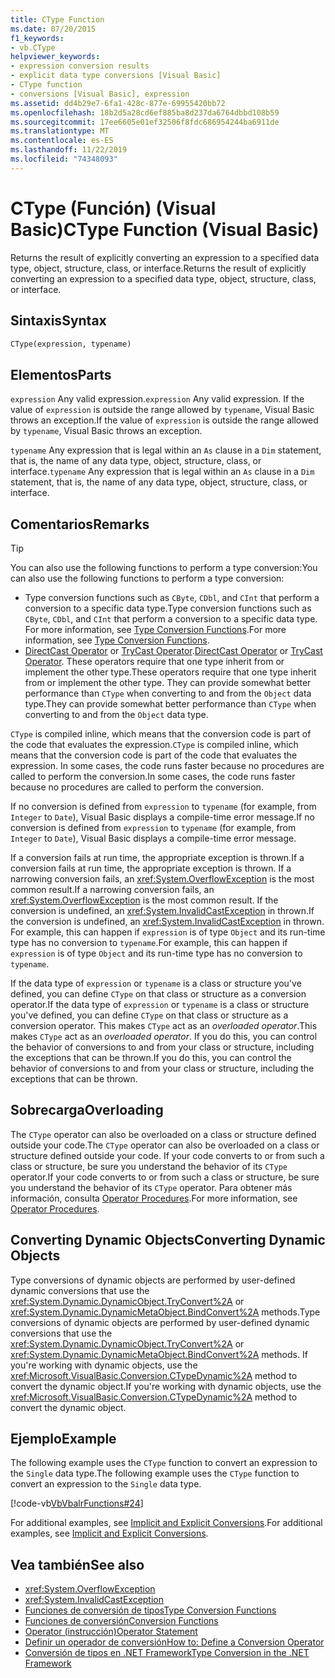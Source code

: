 ```yaml
---
title: CType Function
ms.date: 07/20/2015
f1_keywords:
- vb.CType
helpviewer_keywords:
- expression conversion results
- explicit data type conversions [Visual Basic]
- CType function
- conversions [Visual Basic], expression
ms.assetid: dd4b29e7-6fa1-428c-877e-69955420bb72
ms.openlocfilehash: 18b2d5a28cd6ef885ba8d237da6764dbbd108b59
ms.sourcegitcommit: 17ee6605e01ef32506f8fdc686954244ba6911de
ms.translationtype: MT
ms.contentlocale: es-ES
ms.lasthandoff: 11/22/2019
ms.locfileid: "74348093"
---
```

# <a name="ctype-function-visual-basic"></a><span data-ttu-id="59f6e-102">CType (Función) (Visual Basic)</span><span class="sxs-lookup"><span data-stu-id="59f6e-102">CType Function (Visual Basic)</span></span>

<span data-ttu-id="59f6e-103">Returns the result of explicitly converting an expression to a specified data type, object, structure, class, or interface.</span><span class="sxs-lookup"><span data-stu-id="59f6e-103">Returns the result of explicitly converting an expression to a specified data type, object, structure, class, or interface.</span></span>

## <a name="syntax"></a><span data-ttu-id="59f6e-104">Sintaxis</span><span class="sxs-lookup"><span data-stu-id="59f6e-104">Syntax</span></span>

```vb
CType(expression, typename)
```

## <a name="parts"></a><span data-ttu-id="59f6e-105">Elementos</span><span class="sxs-lookup"><span data-stu-id="59f6e-105">Parts</span></span>

<span data-ttu-id="59f6e-106">`expression` Any valid expression.</span><span class="sxs-lookup"><span data-stu-id="59f6e-106">`expression` Any valid expression.</span></span> <span data-ttu-id="59f6e-107">If the value of `expression` is outside the range allowed by `typename`, Visual Basic throws an exception.</span><span class="sxs-lookup"><span data-stu-id="59f6e-107">If the value of `expression` is outside the range allowed by `typename`, Visual Basic throws an exception.</span></span>

<span data-ttu-id="59f6e-108">`typename` Any expression that is legal within an `As` clause in a `Dim` statement, that is, the name of any data type, object, structure, class, or interface.</span><span class="sxs-lookup"><span data-stu-id="59f6e-108">`typename` Any expression that is legal within an `As` clause in a `Dim` statement, that is, the name of any data type, object, structure, class, or interface.</span></span>

## <a name="remarks"></a><span data-ttu-id="59f6e-109">Comentarios</span><span class="sxs-lookup"><span data-stu-id="59f6e-109">Remarks</span></span>

> [!TIP]
> <span data-ttu-id="59f6e-110">You can also use the following functions to perform a type conversion:</span><span class="sxs-lookup"><span data-stu-id="59f6e-110">You can also use the following functions to perform a type conversion:</span></span>
>
> - <span data-ttu-id="59f6e-111">Type conversion functions such as `CByte`, `CDbl`, and `CInt` that perform a conversion to a specific data type.</span><span class="sxs-lookup"><span data-stu-id="59f6e-111">Type conversion functions such as `CByte`, `CDbl`, and `CInt` that perform a conversion to a specific data type.</span></span> <span data-ttu-id="59f6e-112">For more information, see [Type Conversion Functions](../../../visual-basic/language-reference/functions/type-conversion-functions.md).</span><span class="sxs-lookup"><span data-stu-id="59f6e-112">For more information, see [Type Conversion Functions](../../../visual-basic/language-reference/functions/type-conversion-functions.md).</span></span>
> - <span data-ttu-id="59f6e-113">[DirectCast Operator](../../../visual-basic/language-reference/operators/directcast-operator.md) or [TryCast Operator](../../../visual-basic/language-reference/operators/trycast-operator.md).</span><span class="sxs-lookup"><span data-stu-id="59f6e-113">[DirectCast Operator](../../../visual-basic/language-reference/operators/directcast-operator.md) or [TryCast Operator](../../../visual-basic/language-reference/operators/trycast-operator.md).</span></span> <span data-ttu-id="59f6e-114">These operators require that one type inherit from or implement the other type.</span><span class="sxs-lookup"><span data-stu-id="59f6e-114">These operators require that one type inherit from or implement the other type.</span></span> <span data-ttu-id="59f6e-115">They can provide somewhat better performance than `CType` when converting to and from the `Object` data type.</span><span class="sxs-lookup"><span data-stu-id="59f6e-115">They can provide somewhat better performance than `CType` when converting to and from the `Object` data type.</span></span>

<span data-ttu-id="59f6e-116">`CType` is compiled inline, which means that the conversion code is part of the code that evaluates the expression.</span><span class="sxs-lookup"><span data-stu-id="59f6e-116">`CType` is compiled inline, which means that the conversion code is part of the code that evaluates the expression.</span></span> <span data-ttu-id="59f6e-117">In some cases, the code runs faster because no procedures are called to perform the conversion.</span><span class="sxs-lookup"><span data-stu-id="59f6e-117">In some cases, the code runs faster because no procedures are called to perform the conversion.</span></span>

<span data-ttu-id="59f6e-118">If no conversion is defined from `expression` to `typename` (for example, from `Integer` to `Date`), Visual Basic displays a compile-time error message.</span><span class="sxs-lookup"><span data-stu-id="59f6e-118">If no conversion is defined from `expression` to `typename` (for example, from `Integer` to `Date`), Visual Basic displays a compile-time error message.</span></span>

<span data-ttu-id="59f6e-119">If a conversion fails at run time, the appropriate exception is thrown.</span><span class="sxs-lookup"><span data-stu-id="59f6e-119">If a conversion fails at run time, the appropriate exception is thrown.</span></span> <span data-ttu-id="59f6e-120">If a narrowing conversion fails, an <xref:System.OverflowException> is the most common result.</span><span class="sxs-lookup"><span data-stu-id="59f6e-120">If a narrowing conversion fails, an <xref:System.OverflowException> is the most common result.</span></span> <span data-ttu-id="59f6e-121">If the conversion is undefined, an <xref:System.InvalidCastException> in thrown.</span><span class="sxs-lookup"><span data-stu-id="59f6e-121">If the conversion is undefined, an <xref:System.InvalidCastException> in thrown.</span></span> <span data-ttu-id="59f6e-122">For example, this can happen  if `expression` is of type `Object` and its run-time type has no conversion to `typename`.</span><span class="sxs-lookup"><span data-stu-id="59f6e-122">For example, this can happen  if `expression` is of type `Object` and its run-time type has no conversion to `typename`.</span></span>

<span data-ttu-id="59f6e-123">If the data type of `expression` or `typename` is a class or structure you've defined, you can define `CType` on that class or structure as a conversion operator.</span><span class="sxs-lookup"><span data-stu-id="59f6e-123">If the data type of `expression` or `typename` is a class or structure you've defined, you can define `CType` on that class or structure as a conversion operator.</span></span> <span data-ttu-id="59f6e-124">This makes `CType` act as an *overloaded operator*.</span><span class="sxs-lookup"><span data-stu-id="59f6e-124">This makes `CType` act as an *overloaded operator*.</span></span> <span data-ttu-id="59f6e-125">If you do this, you can control the behavior of conversions to and from your class or structure, including the exceptions that can be thrown.</span><span class="sxs-lookup"><span data-stu-id="59f6e-125">If you do this, you can control the behavior of conversions to and from your class or structure, including the exceptions that can be thrown.</span></span>

## <a name="overloading"></a><span data-ttu-id="59f6e-126">Sobrecarga</span><span class="sxs-lookup"><span data-stu-id="59f6e-126">Overloading</span></span>

<span data-ttu-id="59f6e-127">The `CType` operator can also be overloaded on a class or structure defined outside your code.</span><span class="sxs-lookup"><span data-stu-id="59f6e-127">The `CType` operator can also be overloaded on a class or structure defined outside your code.</span></span> <span data-ttu-id="59f6e-128">If your code converts to or from such a class or structure, be sure you understand the behavior of its `CType` operator.</span><span class="sxs-lookup"><span data-stu-id="59f6e-128">If your code converts to or from such a class or structure, be sure you understand the behavior of its `CType` operator.</span></span> <span data-ttu-id="59f6e-129">Para obtener más información, consulta [Operator Procedures](../../../visual-basic/programming-guide/language-features/procedures/operator-procedures.md).</span><span class="sxs-lookup"><span data-stu-id="59f6e-129">For more information, see [Operator Procedures](../../../visual-basic/programming-guide/language-features/procedures/operator-procedures.md).</span></span>

## <a name="converting-dynamic-objects"></a><span data-ttu-id="59f6e-130">Converting Dynamic Objects</span><span class="sxs-lookup"><span data-stu-id="59f6e-130">Converting Dynamic Objects</span></span>

<span data-ttu-id="59f6e-131">Type conversions of dynamic objects are performed by user-defined dynamic conversions that use the <xref:System.Dynamic.DynamicObject.TryConvert%2A> or <xref:System.Dynamic.DynamicMetaObject.BindConvert%2A> methods.</span><span class="sxs-lookup"><span data-stu-id="59f6e-131">Type conversions of dynamic objects are performed by user-defined dynamic conversions that use the <xref:System.Dynamic.DynamicObject.TryConvert%2A> or <xref:System.Dynamic.DynamicMetaObject.BindConvert%2A> methods.</span></span> <span data-ttu-id="59f6e-132">If you're working with dynamic objects, use the <xref:Microsoft.VisualBasic.Conversion.CTypeDynamic%2A> method to convert the dynamic object.</span><span class="sxs-lookup"><span data-stu-id="59f6e-132">If you're working with dynamic objects, use the <xref:Microsoft.VisualBasic.Conversion.CTypeDynamic%2A> method to convert the dynamic object.</span></span>

## <a name="example"></a><span data-ttu-id="59f6e-133">Ejemplo</span><span class="sxs-lookup"><span data-stu-id="59f6e-133">Example</span></span>

<span data-ttu-id="59f6e-134">The following example uses the `CType` function to convert an expression to the `Single` data type.</span><span class="sxs-lookup"><span data-stu-id="59f6e-134">The following example uses the `CType` function to convert an expression to the `Single` data type.</span></span>

[!code-vb[VbVbalrFunctions#24](~/samples/snippets/visualbasic/VS_Snippets_VBCSharp/VbVbalrFunctions/VB/Class1.vb#24)]

<span data-ttu-id="59f6e-135">For additional examples, see [Implicit and Explicit Conversions](../../../visual-basic/programming-guide/language-features/data-types/implicit-and-explicit-conversions.md).</span><span class="sxs-lookup"><span data-stu-id="59f6e-135">For additional examples, see [Implicit and Explicit Conversions](../../../visual-basic/programming-guide/language-features/data-types/implicit-and-explicit-conversions.md).</span></span>

## <a name="see-also"></a><span data-ttu-id="59f6e-136">Vea también</span><span class="sxs-lookup"><span data-stu-id="59f6e-136">See also</span></span>

- <xref:System.OverflowException>
- <xref:System.InvalidCastException>
- [<span data-ttu-id="59f6e-137">Funciones de conversión de tipos</span><span class="sxs-lookup"><span data-stu-id="59f6e-137">Type Conversion Functions</span></span>](../../../visual-basic/language-reference/functions/type-conversion-functions.md)
- [<span data-ttu-id="59f6e-138">Funciones de conversión</span><span class="sxs-lookup"><span data-stu-id="59f6e-138">Conversion Functions</span></span>](../../../visual-basic/language-reference/functions/conversion-functions.md)
- [<span data-ttu-id="59f6e-139">Operator (instrucción)</span><span class="sxs-lookup"><span data-stu-id="59f6e-139">Operator Statement</span></span>](../../../visual-basic/language-reference/statements/operator-statement.md)
- [<span data-ttu-id="59f6e-140">Definir un operador de conversión</span><span class="sxs-lookup"><span data-stu-id="59f6e-140">How to: Define a Conversion Operator</span></span>](../../../visual-basic/programming-guide/language-features/procedures/how-to-define-a-conversion-operator.md)
- [<span data-ttu-id="59f6e-141">Conversión de tipos en .NET Framework</span><span class="sxs-lookup"><span data-stu-id="59f6e-141">Type Conversion in the .NET Framework</span></span>](../../../standard/base-types/type-conversion.md)
